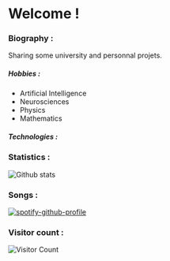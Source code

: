 <h1> Welcome ! </h1>

<h3> Biography : </h3>

Sharing some university and personnal projets.

<h5><b>Hobbies :</b></h5>

- Artificial Intelligence
- Neurosciences
- Physics
- Mathematics

<h5><b>Technologies :</b></h5>

<link rel="stylesheet" href="https://cdn.jsdelivr.net/gh/devicons/devicon@master/devicon.min.css">
<link rel="stylesheet" href="https://cdn.jsdelivr.net/gh/devicons/devicon@master/devicon.min.css">



<h3> Statistics : </h3>

![Github stats](https://github-readme-stats.vercel.app/api?username=hanzopgp&theme=highcontrast&show_icons=true&count_private=true)

<h3> Songs : </h3>

[![spotify-github-profile](https://spotify-github-profile.vercel.app/api/view?uid=4bfnbw32941fqfatn327dfeh5&cover_image=false&theme=default)](https://github.com/kittinan/spotify-github-profile)

<h3> Visitor count : </h3>

![Visitor Count](https://profile-counter.glitch.me/hanzopgp/count.svg)

